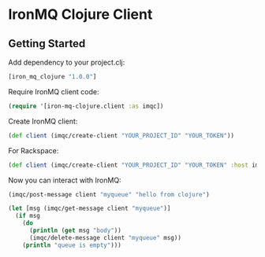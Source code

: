 # IronMQ Clojure Client

## Getting Started

Add dependency to your project.clj:

```clojure
[iron_mq_clojure "1.0.0"]
```

Require IronMQ client code:

```clojure
(require '[iron-mq-clojure.client :as imqc])
```

Create IronMQ client:

```clojure
(def client (imqc/create-client "YOUR_PROJECT_ID" "YOUR_TOKEN"))
```

For Rackspace:

```clojure
(def client (imqc/create-client "YOUR_PROJECT_ID" "YOUR_TOKEN" :host imqc/rackspace-host))
```

Now you can interact with IronMQ:

```clojure
(imqc/post-message client "myqueue" "hello from clojure")

(let [msg (imqc/get-message client "myqueue")]
  (if msg
    (do
      (println (get msg "body"))
      (imqc/delete-message client "myqueue" msg))
    (println "queue is empty")))

```
